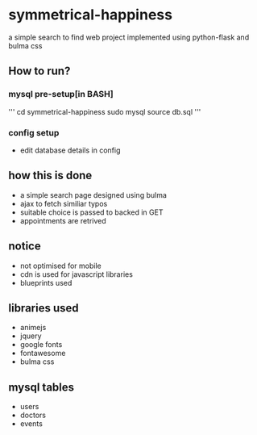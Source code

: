 # symmetrical-happiness
a simple search to find web project implemented using python-flask and bulma css

## How to run?
### mysql pre-setup[in BASH]
'''
cd symmetrical-happiness
sudo mysql
source db.sql
'''
### config setup
- edit database details in config

## how this is done
- a simple search page designed using bulma
- ajax to fetch similiar typos
- suitable choice is passed to backed in GET
- appointments are retrived

## notice
- not optimised for mobile
- cdn is used for javascript libraries
- blueprints used

## libraries used
- animejs
- jquery
- google fonts
- fontawesome
- bulma css

## mysql tables
- users
- doctors
- events

